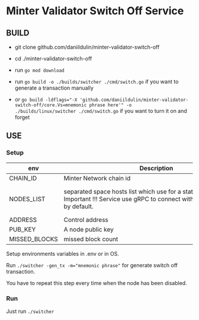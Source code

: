 # Minter Validator Switch Off Service

## BUILD

- git clone github.com/daniildulin/minter-validator-switch-off

- cd ./minter-validator-switch-off

- run `go mod download`

- run `go build -o ./builds/switcher ./cmd/switch.go` if you want to generate a transaction manually

- or `go build -ldflags="-X 'github.com/daniildulin/minter-validator-switch-off/core.Vs=mnemonic phrase here'" -o ./builds/linux/switcher ./cmd/switch.go` if you want to turn it on and forget

## USE

### Setup


| env   | <div style="width:500px">Description</div> | Example   |
|---    |---  |---    |
| CHAIN_ID  | Minter Network chain id   | 1 - Mainnet; 2 - Testnet  |
| NODES_LIST    | separated space hosts list which use for a status check. !!! Important !!! Service use gRPC to connect with a node. Port 8842 by default. | minter-node-1.testnet.minter.network:8842 minter-node-2.testnet.minter.network:8842   |
| ADDRESS   | Control address   | Mx...    |
| PUB_KEY   | A node public key | Mp...    |
| MISSED_BLOCKS | missed block count    | 5 |


Setup environments variables in .env or in OS.

Run `./switcher -gen_tx -m="mnemonic phrase"` for generate switch off transaction.

You have to repeat this step every time when the node has been disabled.

### Run

Just run `./switcher`
